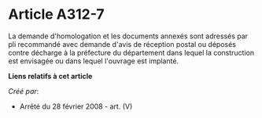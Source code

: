 # Article A312-7

La demande d'homologation et les documents annexés sont adressés par pli recommandé avec demande d'avis de réception postal
ou déposés contre décharge à la préfecture du département dans lequel la construction est envisagée ou dans lequel l'ouvrage
est implanté.

**Liens relatifs à cet article**

_Créé par_:

  - Arrêté du 28 février 2008 - art. (V)
